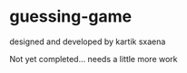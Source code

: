 # guessing-game
designed and developed by kartik sxaena


Not yet completed... needs a little more work
